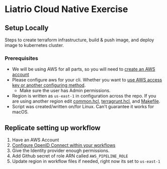 # Liatrio Cloud Native Exercise

## Setup Locally

Steps to create terraform infrastructure, build & push image, and deploy image to kubernetes cluster.

### Prerequisites

- We will be using AWS for all parts, so you will need to [create an AWS account](https://aws.amazon.com/resources/create-account/)
- Please configure aws for your cli. Whether you want to [use AWS access key or another configuring method](https://docs.aws.amazon.com/cli/latest/userguide/cli-chap-configure.html).
  - Make sure the user has Admin permissions.
- Region is written as `us-east-1` in configuration across the repo. If you are using another region edit [common.hcl](./terraform/terragrunt/dev/common.hcl), [terragrunt.hcl](./terraform/terragrunt/terragrunt.hcl), and [Makefile](./Makefile).
- Script was created/written on/for Linux. Can't guarantee it works for macOS.

## Replicate setting up workflow

1. Have an AWS Account
2. [Configure OpenID Connect within your workflows](https://docs.github.com/en/actions/deployment/security-hardening-your-deployments/configuring-openid-connect-in-amazon-web-services)
3. Give the Identity provider enough permissions.
4. Add Github secret of role ARN called `AWS_PIPELINE_ROLE`
5. Update region in workflow files if needed, right now its set to `us-east-1`
